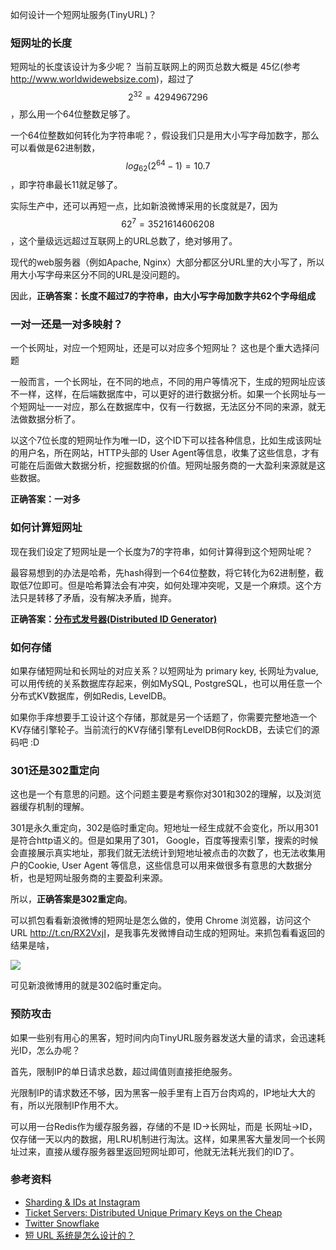 如何设计一个短网址服务(TinyURL)？


### 短网址的长度

短网址的长度该设计为多少呢？ 当前互联网上的网页总数大概是 45亿(参考 <http://www.worldwidewebsize.com>)，超过了 $$2^{32}=4294967296$$，那么用一个64位整数足够了。

一个64位整数如何转化为字符串呢？，假设我们只是用大小写字母加数字，那么可以看做是62进制数，$$log_{62} {(2^{64}-1)}=10.7$$，即字符串最长11就足够了。

实际生产中，还可以再短一点，比如新浪微博采用的长度就是7，因为 $$62^7=3521614606208$$，这个量级远远超过互联网上的URL总数了，绝对够用了。

现代的web服务器（例如Apache, Nginx）大部分都区分URL里的大小写了，所以用大小写字母来区分不同的URL是没问题的。

因此，**正确答案：长度不超过7的字符串，由大小写字母加数字共62个字母组成**


### 一对一还是一对多映射？

一个长网址，对应一个短网址，还是可以对应多个短网址？ 这也是个重大选择问题

<!-- more -->

一般而言，一个长网址，在不同的地点，不同的用户等情况下，生成的短网址应该不一样，这样，在后端数据库中，可以更好的进行数据分析。如果一个长网址与一个短网址一一对应，那么在数据库中，仅有一行数据，无法区分不同的来源，就无法做数据分析了。

以这个7位长度的短网址作为唯一ID，这个ID下可以挂各种信息，比如生成该网址的用户名，所在网站，HTTP头部的 User Agent等信息，收集了这些信息，才有可能在后面做大数据分析，挖掘数据的价值。短网址服务商的一大盈利来源就是这些数据。


**正确答案：一对多**


### 如何计算短网址

现在我们设定了短网址是一个长度为7的字符串，如何计算得到这个短网址呢？

最容易想到的办法是哈希，先hash得到一个64位整数，将它转化为62进制整，截取低7位即可。但是哈希算法会有冲突，如何处理冲突呢，又是一个麻烦。这个方法只是转移了矛盾，没有解决矛盾，抛弃。

**正确答案：[分布式发号器(Distributed ID Generator)](distributed-id-generator.md)**


### 如何存储

如果存储短网址和长网址的对应关系？以短网址为 primary key, 长网址为value, 可以用传统的关系数据库存起来，例如MySQL, PostgreSQL，也可以用任意一个分布式KV数据库，例如Redis, LevelDB。

如果你手痒想要手工设计这个存储，那就是另一个话题了，你需要完整地造一个KV存储引擎轮子。当前流行的KV存储引擎有LevelDB何RockDB，去读它们的源码吧 :D


### 301还是302重定向

这也是一个有意思的问题。这个问题主要是考察你对301和302的理解，以及浏览器缓存机制的理解。

301是永久重定向，302是临时重定向。短地址一经生成就不会变化，所以用301是符合http语义的。但是如果用了301， Google，百度等搜索引擎，搜索的时候会直接展示真实地址，那我们就无法统计到短地址被点击的次数了，也无法收集用户的Cookie, User Agent 等信息，这些信息可以用来做很多有意思的大数据分析，也是短网址服务商的主要盈利来源。

所以，**正确答案是302重定向**。

可以抓包看看新浪微博的短网址是怎么做的，使用 Chrome 浏览器，访问这个URL <http://t.cn/RX2VxjI>，是我事先发微博自动生成的短网址。来抓包看看返回的结果是啥，

![](http://cn.soulmachine.me/images/tinyurl-302.png)

可见新浪微博用的就是302临时重定向。


### 预防攻击

如果一些别有用心的黑客，短时间内向TinyURL服务器发送大量的请求，会迅速耗光ID，怎么办呢？

首先，限制IP的单日请求总数，超过阈值则直接拒绝服务。

光限制IP的请求数还不够，因为黑客一般手里有上百万台肉鸡的，IP地址大大的有，所以光限制IP作用不大。

可以用一台Redis作为缓存服务器，存储的不是 ID->长网址，而是 长网址->ID，仅存储一天以内的数据，用LRU机制进行淘汰。这样，如果黑客大量发同一个长网址过来，直接从缓存服务器里返回短网址即可，他就无法耗光我们的ID了。


### 参考资料

* [Sharding & IDs at Instagram](https://engineering.instagram.com/sharding-ids-at-instagram-1cf5a71e5a5c)
* [Ticket Servers: Distributed Unique Primary Keys on the Cheap](http://code.flickr.net/2010/02/08/ticket-servers-distributed-unique-primary-keys-on-the-cheap/)
* [Twitter Snowflake](https://github.com/twitter/snowflake)
* [短 URL 系统是怎么设计的？](https://www.zhihu.com/question/29270034)
